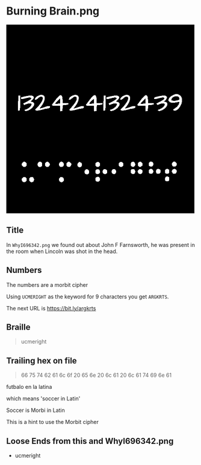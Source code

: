# Burning Brain.png

![](img/Burning_Brain.png)

## Title

In `WhyI696342.png` we found out about John F Farnsworth, he was present in the room when Lincoln was shot in the head.

## Numbers

The numbers are a morbit cipher

Using `UCMERIGHT` as the keyword for 9 characters you get `ARGKRTS`.

The next URL is https://bit.ly/argkrts

## Braille

> ucmeright

## Trailing hex on file

> 66 75 74 62 61 6c 6f 20 65 6e 20 6c 61 20 6c 61 74 69 6e 61

futbalo en la latina

which means 'soccer in Latin'

Soccer is Morbi in Latin

This is a hint to use the Morbit cipher

## Loose Ends from this and WhyI696342.png

* ucmeright

